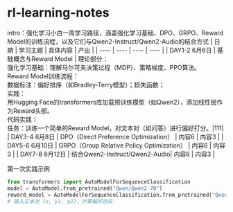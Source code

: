 # rl-learning-notes
intro：强化学习小白一周学习路径，涵盖强化学习基础、DPO、GRPO、Reward Model的训练流程，以及它们与Qwen2-Instruct/Qwen2-Audio的结合方式
| 日期 | 学习主题 | 具体内容 | 产出 | 
| ---- | ---- | ---- | ---- |
| DAY1-2 6月6日 | 基础概念与Reward Model​ | 理论部分：<br>​​强化学习基础​​：理解马尔可夫决策过程（MDP）、策略梯度、PPO算法。<br>​​Reward Model训练流程​​：<br>数据标注：偏好排序（如Bradley-Terry模型）；损失函数；<br>实践：<br>用Hugging Face的transformers库加载预训练模型（如Qwen2），添加线性层作为Reward头部。 <br>代码实践：<br>任务​​：训练一个简单的Reward Model，对文本对（如问答）进行偏好打分。|111| 
| DAY3-4 6月8日 | DPO（Direct Preference Optimization） | 内容6 | 内容3 | 
| DAY5-6 6月10日 | GRPO（Group Relative Policy Optimization）​ | 内容6 | 内容3 | 
| DAY7-8 6月12日 | 结合Qwen2-Instruct/Qwen2-Audio​| 内容6 | 内容3 |  

第一次实践示例
```python
from transformers import AutoModelForSequenceClassification
model = AutoModel.from_pretrained("Qwen/Qwen2-7B")
reward_model = AutoModelForSequenceClassification.from_pretrained("Qwen/Qwen2-7B", num_labels=1)
# 输入文本对 (x, y1, y2)，计算偏好损失
